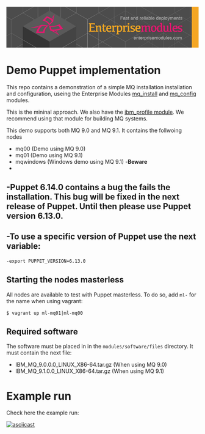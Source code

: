 [![Enterprise Modules](https://raw.githubusercontent.com/enterprisemodules/public_images/master/banner1.jpg)](https://www.enterprisemodules.com)
# Demo Puppet implementation

This repo contains a demonstration of a simple MQ installation installation and configuration, useing the Enterprise Modules [mq_install](https://www.enterprisemodules.com/shop/products/ibm-mq-install) and [mq_config](https://www.enterprisemodules.com/shop/products/ibm-mq-config) modules.

This is the mininal approach. We also have the [ibm_profile module](https://forge.puppet.com/enterprisemodules/ibm_profile). We recommend using that module for building MQ systems.

This demo supports both MQ 9.0 and MQ 9.1. It contains the follwoing nodes

- mq00      (Demo using MQ 9.0)
- mq01      (Demo using MQ 9.1)
- mqwindows (Windows demo using MQ 9.1)
-**Beware**
-
-Puppet 6.14.0 contains a bug the fails the installation. This bug will be fixed in the next release of Puppet. Until then please use Puppet version 6.13.0.
-
-To use a specific version of Puppet use the next variable:
-
```
-export PUPPET_VERSION=6.13.0
```
## Starting the nodes masterless

All nodes are available to test with Puppet masterless. To do so, add `ml-` for the name when using vagrant:

```
$ vagrant up ml-mq01|ml-mq00
```


## Required software

The software must be placed in in the `modules/software/files` directory. It must contain the next file:

- IBM_MQ_9.0.0.0_LINUX_X86-64.tar.gz    (When using MQ 9.0)
- IBM_MQ_9.1.0.0_LINUX_X86-64.tar.gz    (When using MQ 9.1)

# Example run

Check here the example run:

[![asciicast](https://asciinema.org/a/122623.png)](https://asciinema.org/a/122623)

